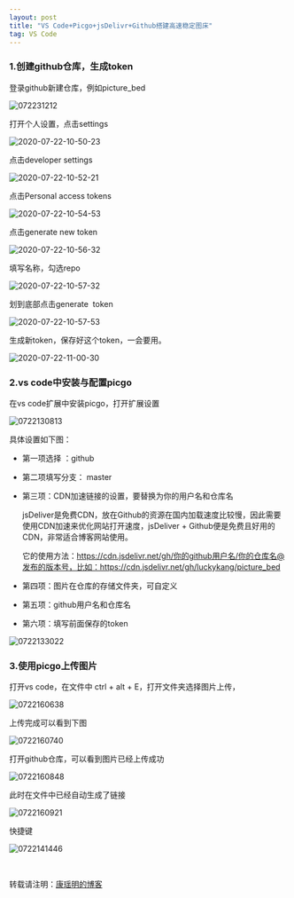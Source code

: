 ```yaml
---
layout: post
title: "VS Code+Picgo+jsDelivr+Github搭建高速稳定图床"
tag: VS Code
---
```


### 1.创建github仓库，生成token
登录github新建仓库，例如picture_bed

![072231212](https://cdn.jsdelivr.net/gh/luckykang/picture_bed/blogs_images/072231212.png)

打开个人设置，点击settings

![2020-07-22-10-50-23](https://cdn.jsdelivr.net/gh/luckykang/picture_bed/blogs_images/2020-07-22-10-50-23.png)

点击developer settings

![2020-07-22-10-52-21](https://cdn.jsdelivr.net/gh/luckykang/picture_bed/blogs_images/2020-07-22-10-52-21.png)

点击Personal access tokens

![2020-07-22-10-54-53](https://cdn.jsdelivr.net/gh/luckykang/picture_bed/blogs_images/2020-07-22-10-54-53.png)

点击generate new token

![2020-07-22-10-56-32](https://cdn.jsdelivr.net/gh/luckykang/picture_bed/blogs_images/2020-07-22-10-56-32.png)

填写名称，勾选repo

![2020-07-22-10-57-32](https://cdn.jsdelivr.net/gh/luckykang/picture_bed/blogs_images/2020-07-22-10-57-32.png)

划到底部点击generate  token

![2020-07-22-10-57-53](https://cdn.jsdelivr.net/gh/luckykang/picture_bed/blogs_images/2020-07-22-10-57-53.png)

生成新token，保存好这个token，一会要用。

![2020-07-22-11-00-30](https://cdn.jsdelivr.net/gh/luckykang/picture_bed/blogs_images/2020-07-22-11-00-30.png)


### 2.vs code中安装与配置picgo
在vs code扩展中安装picgo，打开扩展设置

![0722130813](https://cdn.jsdelivr.net/gh/luckykang/picture_bed/blogs_images/0722130813.png)

具体设置如下图：

- 第一项选择 ：github

- 第二项填写分支： master

- 第三项：CDN加速链接的设置，要替换为你的用户名和仓库名

    jsDeliver是免费CDN，放在Github的资源在国内加载速度比较慢，因此需要使用CDN加速来优化网站打开速度，jsDeliver + Github便是免费且好用的CDN，非常适合博客网站使用。

    它的使用方法：https://cdn.jsdelivr.net/gh/你的github用户名/你的仓库名@发布的版本号，比如：https://cdn.jsdelivr.net/gh/luckykang/picture_bed

- 第四项：图片在仓库的存储文件夹，可自定义

- 第五项：github用户名和仓库名

- 第六项：填写前面保存的token

![0722133022](https://cdn.jsdelivr.net/gh/luckykang/picture_bed/blogs_images/0722133022.png)


### 3.使用picgo上传图片
打开vs code，在文件中 ctrl + alt + E，打开文件夹选择图片上传，

![0722160638](https://cdn.jsdelivr.net/gh/luckykang/picture_bed/blogs_images/0722160638.png)

上传完成可以看到下图

![0722160740](https://cdn.jsdelivr.net/gh/luckykang/picture_bed/blogs_images/0722160740.png)

打开github仓库，可以看到图片已经上传成功

![0722160848](https://cdn.jsdelivr.net/gh/luckykang/picture_bed/blogs_images/0722160848.png)

此时在文件中已经自动生成了链接

![0722160921](https://cdn.jsdelivr.net/gh/luckykang/picture_bed/blogs_images/0722160921.png)

快捷键

![0722141446](https://cdn.jsdelivr.net/gh/luckykang/picture_bed/blogs_images/0722141446.png)


<br>

转载请注明：[康瑶明的博客](https://luckykang.github.io) 







